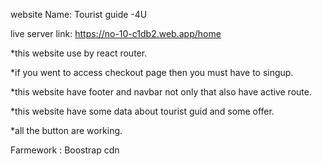 
website Name: Tourist guide -4U

live server link: https://no-10-c1db2.web.app/home

*this website use by react router.

*if you went to access checkout page then you must  have to singup.

*this website have footer and navbar not only that also have active route.

*this website have some data about tourist guid and some offer.

*all the button are working.

Farmework : Boostrap cdn
